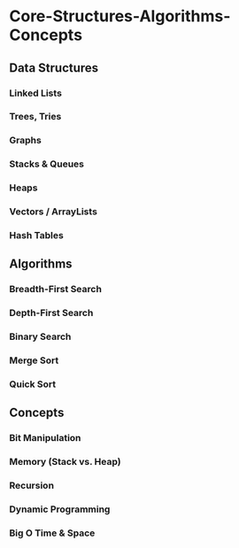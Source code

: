 # Core-Structures-Algorithms-Concepts

## Data Structures

### Linked Lists

### Trees, Tries

### Graphs

### Stacks & Queues

### Heaps

### Vectors / ArrayLists

### Hash Tables

## Algorithms

### Breadth-First Search

### Depth-First Search

### Binary Search

### Merge Sort

### Quick Sort

## Concepts

### Bit Manipulation

### Memory (Stack vs. Heap)

### Recursion

### Dynamic Programming

### Big O Time & Space
